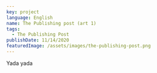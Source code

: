 ```yaml
---
key: project
language: English
name: The Publishing post (art 1)
tags:
  - The Publishing Post
publishDate: 11/14/2020
featuredImage: /assets/images/the-publishing-post.png
---
```

Yada yada